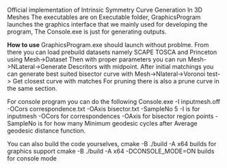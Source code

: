 Official implementation of Intrinsic Symmetry Curve Generation In 3D Meshes
The executables are on Executable folder, GraphicsProgram launches the graphics interface that we mainly used for developing the program,
The Console.exe is just for generating outputs.

**How to use**
GraphicsProgram.exe should launch without problme. From there you can load prebuild datasets namely SCAPE TOSCA and Princeton using Mesh->Dataset
Then with proper parameters you can run Mesh->NLateral->Generate Descritors with midpoint.
After initial matchings you can generate best suited bisector curve with Mesh->Nlateral->Voronoi test-> Get closest curve with matches
For pruning there is also a prune curve in the same section.

For console program you can do the following
Console.exe -I inputmesh.off -OCors correspondence.txt -OAxis bisector.txt  -SampleNo 5 
-I is for inputmesh
-OCors for correspondences
-OAxis for bisector region points
-SampleNo is for how many Minimum geodesic  cycles after Average geodesic distance function. 


You can also build the code yourselves, 
cmake -B ./build -A x64 
builds for graphics support
cmake -B ./build -A x64 -DCONSOLE_MODE=ON builds for console mode

